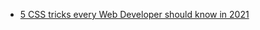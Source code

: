 

* [5 CSS tricks every Web Developer should know in 2021](https://www.youtube.com/watch?v=wfaDzSL6ll0)